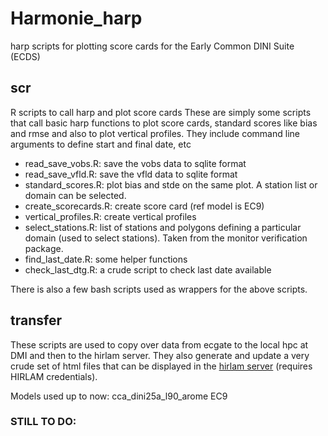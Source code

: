 # Harmonie_harp
harp scripts for plotting score cards for the Early Common DINI Suite (ECDS)

## scr
R scripts to call harp and plot score cards
These are simply some scripts that call basic harp functions
to plot score cards, standard scores like bias and rmse and also to plot
vertical profiles.
They include command line arguments to define start and final date, etc


- read_save_vobs.R: save the vobs data to sqlite format
- read_save_vfld.R: save the vfld data to sqlite format
- standard_scores.R: plot bias and stde on the same plot. A station list or domain can be selected.
- create_scorecards.R: create score card (ref model is EC9)
- vertical_profiles.R: create vertical profiles
- select_stations.R: list of stations and polygons defining a particular domain (used to select stations). Taken from the monitor verification package.
- find_last_date.R: some helper functions
- check_last_dtg.R: a crude script to check last date available

There is also a few bash scripts used as wrappers for the above scripts.

## transfer
These scripts are used to copy over data from ecgate
to the local hpc at DMI and then to the hirlam server.
They also generate and update a very crude set of html
files that can be displayed in the [hirlam server](https://hirlam.org/portal/uwc_west_validation/index.html)
(requires HIRLAM credentials).

Models used up to now:
cca_dini25a_l90_arome
EC9

### STILL TO DO:
